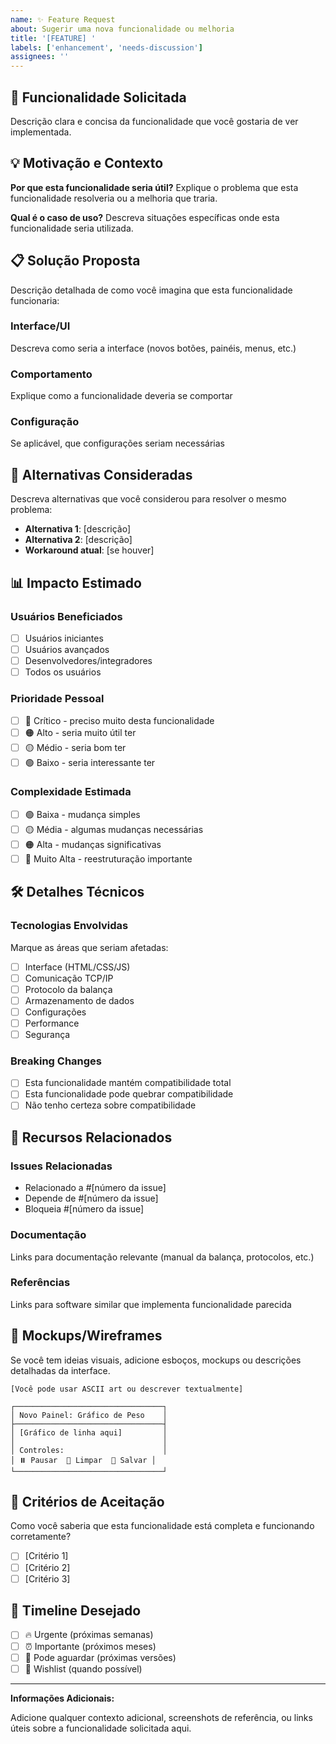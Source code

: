 ```yaml
---
name: ✨ Feature Request
about: Sugerir uma nova funcionalidade ou melhoria
title: '[FEATURE] '
labels: ['enhancement', 'needs-discussion']
assignees: ''
---
```


## 🚀 Funcionalidade Solicitada

Descrição clara e concisa da funcionalidade que você gostaria de ver implementada.

## 💡 Motivação e Contexto

**Por que esta funcionalidade seria útil?**
Explique o problema que esta funcionalidade resolveria ou a melhoria que traria.

**Qual é o caso de uso?**
Descreva situações específicas onde esta funcionalidade seria utilizada.

## 📋 Solução Proposta

Descrição detalhada de como você imagina que esta funcionalidade funcionaria:

### Interface/UI
Descreva como seria a interface (novos botões, painéis, menus, etc.)

### Comportamento
Explique como a funcionalidade deveria se comportar

### Configuração
Se aplicável, que configurações seriam necessárias

## 🔄 Alternativas Consideradas

Descreva alternativas que você considerou para resolver o mesmo problema:

- **Alternativa 1**: [descrição]
- **Alternativa 2**: [descrição]
- **Workaround atual**: [se houver]

## 📊 Impacto Estimado

### Usuários Beneficiados
- [ ] Usuários iniciantes
- [ ] Usuários avançados
- [ ] Desenvolvedores/integradores
- [ ] Todos os usuários

### Prioridade Pessoal
- [ ] 🔴 Crítico - preciso muito desta funcionalidade
- [ ] 🟠 Alto - seria muito útil ter
- [ ] 🟡 Médio - seria bom ter
- [ ] 🟢 Baixo - seria interessante ter

### Complexidade Estimada
- [ ] 🟢 Baixa - mudança simples
- [ ] 🟡 Média - algumas mudanças necessárias
- [ ] 🟠 Alta - mudanças significativas
- [ ] 🔴 Muito Alta - reestruturação importante

## 🛠️ Detalhes Técnicos

### Tecnologias Envolvidas
Marque as áreas que seriam afetadas:

- [ ] Interface (HTML/CSS/JS)
- [ ] Comunicação TCP/IP
- [ ] Protocolo da balança
- [ ] Armazenamento de dados
- [ ] Configurações
- [ ] Performance
- [ ] Segurança

### Breaking Changes
- [ ] Esta funcionalidade mantém compatibilidade total
- [ ] Esta funcionalidade pode quebrar compatibilidade
- [ ] Não tenho certeza sobre compatibilidade

## 📖 Recursos Relacionados

### Issues Relacionadas
- Relacionado a #[número da issue]
- Depende de #[número da issue]
- Bloqueia #[número da issue]

### Documentação
Links para documentação relevante (manual da balança, protocolos, etc.)

### Referências
Links para software similar que implementa funcionalidade parecida

## 💭 Mockups/Wireframes

Se você tem ideias visuais, adicione esboços, mockups ou descrições detalhadas da interface.

```
[Você pode usar ASCII art ou descrever textualmente]

┌─────────────────────────────────┐
│ Novo Painel: Gráfico de Peso    │
├─────────────────────────────────┤
│ [Gráfico de linha aqui]         │
│                                 │
│ Controles:                      │
│ ⏸️ Pausar  🧹 Limpar  💾 Salvar │
└─────────────────────────────────┘
```

## 🎯 Critérios de Aceitação

Como você saberia que esta funcionalidade está completa e funcionando corretamente?

- [ ] [Critério 1]
- [ ] [Critério 2]
- [ ] [Critério 3]

## 📅 Timeline Desejado

- [ ] 🔥 Urgente (próximas semanas)
- [ ] ⏰ Importante (próximos meses)
- [ ] 📅 Pode aguardar (próximas versões)
- [ ] 🌟 Wishlist (quando possível)

---

**Informações Adicionais:**

Adicione qualquer contexto adicional, screenshots de referência, ou links úteis sobre a funcionalidade solicitada aqui.
